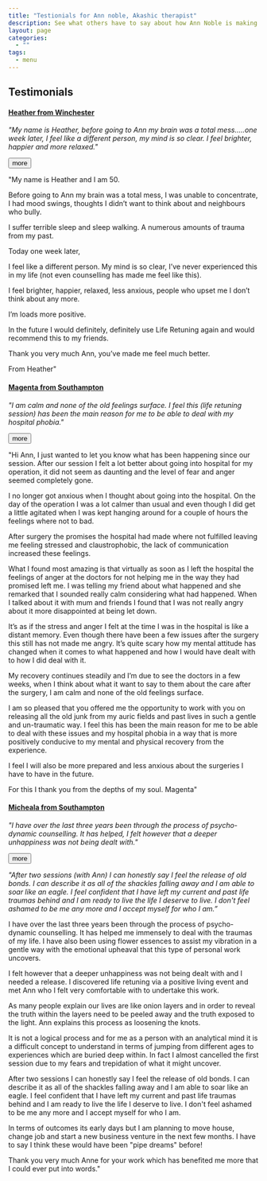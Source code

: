 ```yaml
---
title: "Testionials for Ann noble, Akashic therapist"
description: See what others have to say about how Ann Noble is making a differance in their lives.
layout: page
categories:
  - ""
tags:
  - menu
---
```



  <h2>Testimonials</h2>
  <div class="panel-group" id="accordion">
    <div class="panel panel-default">
      <div class="panel-heading">
        <h4 class="panel-title">
          <a data-toggle="collapse" data-parent="#accordion" href="#collapse1">Heather from Winchester</a>
        </h4>
        <p><em>"My name is Heather, before going to Ann my brain was a total mess.....one week later, I feel like a different person, my mind is so clear. I feel brighter, happier and more relaxed."</em></p>
        <a data-toggle="collapse" data-parent="#accordion" href="#collapse1"><button class="btn btn-primary">more</button></a>
      </div>
      <div id="collapse1" class="panel-collapse collapse">
        <div class="panel-body">

<p>"My name is Heather and I am 50.</p>

<p>Before going to Ann my brain was a total mess, I was unable to concentrate, I had mood swings, thoughts I didn’t want to think about and neighbours who bully.</p>

<p>I suffer terrible sleep and sleep walking. A numerous amounts of trauma from my past.</p>

<p>Today one week later,</p>

<p>I feel like a different person. My mind is so clear, I’ve never experienced this in my life (not even counselling has made me feel like this).</p>

<p>I feel brighter, happier, relaxed, less anxious, people who upset me I don’t think about any more.</p>

<p>I’m loads more positive.</p>

<p>In the future I would definitely, definitely use Life Retuning again and would recommend this to my friends.</p>

<p>Thank you very much Ann, you’ve made me feel much better.</p>

<p>From Heather"</p>


</div>
      </div>
    </div>
    <div class="panel panel-default">
      <div class="panel-heading">
        <h4 class="panel-title">
          <a data-toggle="collapse" data-parent="#accordion" href="#collapse2">Magenta from Southampton</a>
        </h4>
        <p><em>"I am calm and none of the old feelings surface. I feel this (life retuning session) has been the main reason for me to be able to deal with my hospital phobia."</em></p>
         <a data-toggle="collapse" data-parent="#accordion" href="#collapse2"><button class="btn btn-primary">more</button></a>
      </div>
      <div id="collapse2" class="panel-collapse collapse">
        <div class="panel-body">

<p>"Hi Ann, I just wanted to let you know what has been happening since our session. After our session I felt a lot better about going into hospital for my operation, it did not seem as daunting and the level of fear and anger seemed completely gone.</p>

<p>I no longer got anxious when I thought about going into the hospital. On the day of the operation I was a lot calmer than usual and even though I did get a little agitated when I was kept hanging around for a couple of hours the feelings where not to bad.</p>

<p>After surgery the promises the hospital had made where not fulfilled leaving me feeling stressed and claustrophobic, the lack of communication increased these feelings.</p>

<p>What I found most amazing is that virtually as soon as I left the hospital the feelings of anger at the doctors for not helping me in the way they had promised left me. I was telling my friend about what happened and she remarked that I sounded really calm considering what had happened. When I talked about it with mum and friends I found that I was not really angry about it more disappointed at being let down.</p>

<p>It’s as if the stress and anger I felt at the time I was in the hospital is like a distant memory. Even though there have been a few issues after the surgery this still has not made me angry. It’s quite scary how my mental attitude has changed when it comes to what happened and how I would have dealt with to how I did deal with it.</p>

<p>My recovery continues steadily and I’m due to see the doctors in a few weeks, when I think about what it want to say to them about the care after the surgery, I am calm and none of the old feelings surface.</p>

<p>I am so pleased that you offered me the opportunity to work with you on releasing all the old junk from my auric fields and past lives in such a gentle and un-traumatic way. I feel this has been the main reason for me to be able to deal with these issues and my hospital phobia in a way that is more positively conducive to my mental and physical recovery from the experience.</p>

<p>I feel I will also be more prepared and less anxious about the surgeries I have to have in the future.</p>

<p>For this I thank you from the depths of my soul. Magenta"</p></div>
      </div>
    </div>
    <div class="panel panel-default">
      <div class="panel-heading">
        <h4 class="panel-title">
          <a data-toggle="collapse" data-parent="#accordion" href="#collapse3">Micheala from Southampton</a>
        </h4>
        <em>"I have over the last three years been through the process of psycho-dynamic counselling. It has helped, I felt however that a deeper unhappiness was not being dealt with."</em></p>
         <a data-toggle="collapse" data-parent="#accordion" href="#collapse3"><button class="btn btn-primary">more</button></a>
      </div>
      <div id="collapse3" class="panel-collapse collapse">
        <div class="panel-body"><p>

<p><em>"After two sessions (with Ann) I can honestly say I feel the release of old bonds. I can describe it as all of the shackles falling away and I am able to soar like an eagle. I feel confident that I have left my current and past life traumas behind and I am ready to live the life I deserve to live. I don't feel ashamed to be me any more and I accept myself for who I am.”</em></p>

<p>I have over the last three years been through the process of psycho-dynamic counselling. It has helped me immensely to deal with the traumas of my life. I have also been using flower essences to assist my vibration in a gentle way with the emotional upheaval that this type of personal work uncovers.</p>

<p>I felt however that a deeper unhappiness was not being dealt with and I needed a release. I discovered life retuning via a positive living event and met Ann who I felt very comfortable with to undertake this work.</p>

<p>As many people explain our lives are like onion layers and in order to reveal the truth within the layers need to be peeled away and the truth exposed to the light. Ann explains this process as loosening the knots.</p>

<p>It is not a logical process and for me as a person with an analytical mind it is a difficult concept to understand in terms of jumping from different ages to experiences which are buried deep within. In fact I almost cancelled the first session due to my fears and trepidation of what it might uncover.</p>

<p>After two sessions I can honestly say I feel the release of old bonds. I can describe it as all of the shackles falling away and I am able to soar like an eagle. I feel confident that I have left my current and past life traumas behind and I am ready to live the life I deserve to live. I don't feel ashamed to be me any more and I accept myself for who I am.</p>

<p>In terms of outcomes its early days but I am planning to move house, change job and start a new business venture in the next few months. I have to say I think these would have been "pipe dreams" before!</p>

<p>Thank you very much Anne for your work which has benefited me more that I could ever put into words."</p></div>
      </div>
    </div>
  </div> 

